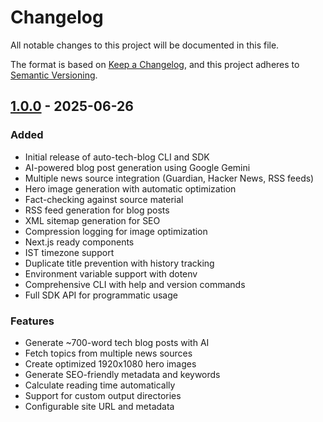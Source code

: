 # Changelog

All notable changes to this project will be documented in this file.

The format is based on [Keep a Changelog](https://keepachangelog.com/en/1.0.0/),
and this project adheres to [Semantic Versioning](https://semver.org/spec/v2.0.0.html).

## [1.0.0] - 2025-06-26

### Added

- Initial release of auto-tech-blog CLI and SDK
- AI-powered blog post generation using Google Gemini
- Multiple news source integration (Guardian, Hacker News, RSS feeds)
- Hero image generation with automatic optimization
- Fact-checking against source material
- RSS feed generation for blog posts
- XML sitemap generation for SEO
- Compression logging for image optimization
- Next.js ready components
- IST timezone support
- Duplicate title prevention with history tracking
- Environment variable support with dotenv
- Comprehensive CLI with help and version commands
- Full SDK API for programmatic usage

### Features

- Generate ~700-word tech blog posts with AI
- Fetch topics from multiple news sources
- Create optimized 1920x1080 hero images
- Generate SEO-friendly metadata and keywords
- Calculate reading time automatically
- Support for custom output directories
- Configurable site URL and metadata

[1.0.0]: https://github.com/jd316/auto-tech-blog/releases/tag/v1.0.0
